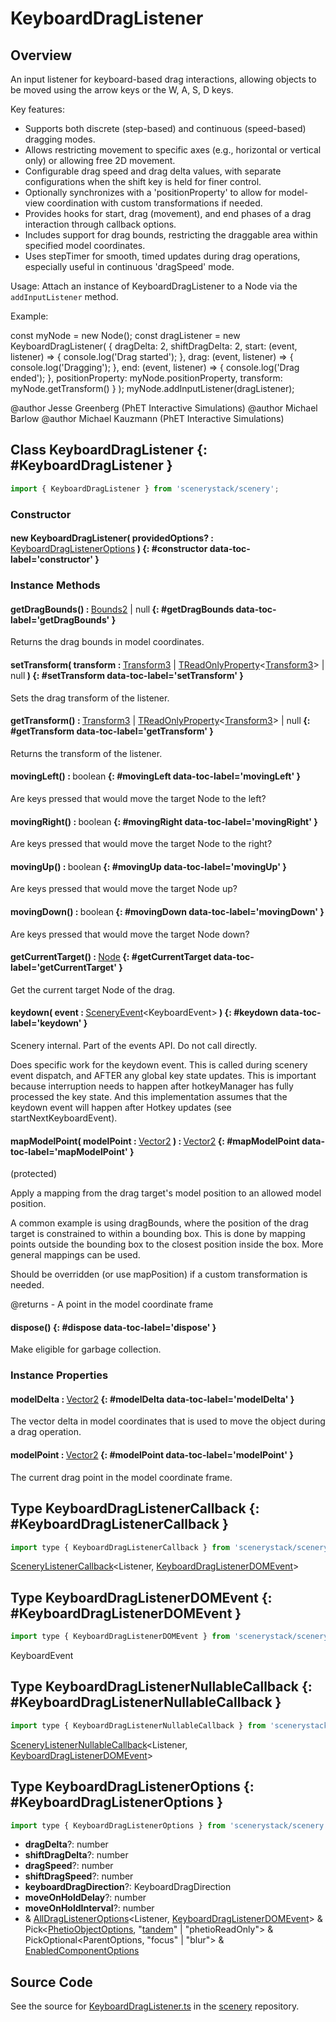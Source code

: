 # KeyboardDragListener

## Overview

An input listener for keyboard-based drag interactions, allowing objects to be moved using the arrow keys or
the W, A, S, D keys.

Key features:
- Supports both discrete (step-based) and continuous (speed-based) dragging modes.
- Allows restricting movement to specific axes (e.g., horizontal or vertical only) or allowing free 2D movement.
- Configurable drag speed and drag delta values, with separate configurations when the shift key is held for
  finer control.
- Optionally synchronizes with a 'positionProperty' to allow for model-view coordination with custom transformations
  if needed.
- Provides hooks for start, drag (movement), and end phases of a drag interaction through callback options.
- Includes support for drag bounds, restricting the draggable area within specified model coordinates.
- Uses stepTimer for smooth, timed updates during drag operations, especially useful in continuous 'dragSpeed'
  mode.

Usage:
Attach an instance of KeyboardDragListener to a Node via the `addInputListener` method.

Example:

  const myNode = new Node();
  const dragListener = new KeyboardDragListener( {
    dragDelta: 2,
    shiftDragDelta: 2,
    start: (event, listener) =&gt; { console.log('Drag started'); },
    drag: (event, listener) =&gt; { console.log('Dragging'); },
    end: (event, listener) =&gt; { console.log('Drag ended'); },
    positionProperty: myNode.positionProperty,
    transform: myNode.getTransform()
  } );
  myNode.addInputListener(dragListener);

@author Jesse Greenberg (PhET Interactive Simulations)
@author Michael Barlow
@author Michael Kauzmann (PhET Interactive Simulations)

## Class KeyboardDragListener {: #KeyboardDragListener }


```js
import { KeyboardDragListener } from 'scenerystack/scenery';
```
### Constructor

#### new KeyboardDragListener( providedOptions? : <span style="font-weight: 400;">[KeyboardDragListenerOptions](../scenery/KeyboardDragListener.md#KeyboardDragListenerOptions)</span> ) {: #constructor data-toc-label='constructor' }

### Instance Methods

#### getDragBounds() : <span style="font-weight: 400;">[Bounds2](../dot/Bounds2.md) | <span style="color: hsla(calc(var(--md-hue) + 180deg),80%,40%,1);">null</span></span> {: #getDragBounds data-toc-label='getDragBounds' }

Returns the drag bounds in model coordinates.

#### setTransform( transform : <span style="font-weight: 400;">[Transform3](../dot/Transform3.md) | [TReadOnlyProperty](../axon/TReadOnlyProperty.md)&lt;[Transform3](../dot/Transform3.md)&gt; | <span style="color: hsla(calc(var(--md-hue) + 180deg),80%,40%,1);">null</span></span> ) {: #setTransform data-toc-label='setTransform' }

Sets the drag transform of the listener.

#### getTransform() : <span style="font-weight: 400;">[Transform3](../dot/Transform3.md) | [TReadOnlyProperty](../axon/TReadOnlyProperty.md)&lt;[Transform3](../dot/Transform3.md)&gt; | <span style="color: hsla(calc(var(--md-hue) + 180deg),80%,40%,1);">null</span></span> {: #getTransform data-toc-label='getTransform' }

Returns the transform of the listener.

#### movingLeft() : <span style="font-weight: 400;"><span style="color: hsla(calc(var(--md-hue) + 180deg),80%,40%,1);">boolean</span></span> {: #movingLeft data-toc-label='movingLeft' }

Are keys pressed that would move the target Node to the left?

#### movingRight() : <span style="font-weight: 400;"><span style="color: hsla(calc(var(--md-hue) + 180deg),80%,40%,1);">boolean</span></span> {: #movingRight data-toc-label='movingRight' }

Are keys pressed that would move the target Node to the right?

#### movingUp() : <span style="font-weight: 400;"><span style="color: hsla(calc(var(--md-hue) + 180deg),80%,40%,1);">boolean</span></span> {: #movingUp data-toc-label='movingUp' }

Are keys pressed that would move the target Node up?

#### movingDown() : <span style="font-weight: 400;"><span style="color: hsla(calc(var(--md-hue) + 180deg),80%,40%,1);">boolean</span></span> {: #movingDown data-toc-label='movingDown' }

Are keys pressed that would move the target Node down?

#### getCurrentTarget() : <span style="font-weight: 400;">[Node](../scenery/Node.md)</span> {: #getCurrentTarget data-toc-label='getCurrentTarget' }

Get the current target Node of the drag.

#### keydown( event : <span style="font-weight: 400;">[SceneryEvent](../scenery/SceneryEvent.md)&lt;KeyboardEvent&gt;</span> ) {: #keydown data-toc-label='keydown' }

Scenery internal. Part of the events API. Do not call directly.

Does specific work for the keydown event. This is called during scenery event dispatch, and AFTER any global
key state updates. This is important because interruption needs to happen after hotkeyManager has fully processed
the key state. And this implementation assumes that the keydown event will happen after Hotkey updates
(see startNextKeyboardEvent).

#### mapModelPoint( modelPoint : <span style="font-weight: 400;">[Vector2](../dot/Vector2.md)</span> ) : <span style="font-weight: 400;">[Vector2](../dot/Vector2.md)</span> {: #mapModelPoint data-toc-label='mapModelPoint' }

(protected)

Apply a mapping from the drag target's model position to an allowed model position.

A common example is using dragBounds, where the position of the drag target is constrained to within a bounding
box. This is done by mapping points outside the bounding box to the closest position inside the box. More
general mappings can be used.

Should be overridden (or use mapPosition) if a custom transformation is needed.

@returns - A point in the model coordinate frame

#### dispose() {: #dispose data-toc-label='dispose' }

Make eligible for garbage collection.

### Instance Properties

#### modelDelta : <span style="font-weight: 400;">[Vector2](../dot/Vector2.md)</span> {: #modelDelta data-toc-label='modelDelta' }

The vector delta in model coordinates that is used to move the object during a drag operation.

#### modelPoint : <span style="font-weight: 400;">[Vector2](../dot/Vector2.md)</span> {: #modelPoint data-toc-label='modelPoint' }

The current drag point in the model coordinate frame.



## Type KeyboardDragListenerCallback {: #KeyboardDragListenerCallback }


```js
import type { KeyboardDragListenerCallback } from 'scenerystack/scenery';
```
[SceneryListenerCallback](../scenery/PressListener.md#SceneryListenerCallback)&lt;Listener, [KeyboardDragListenerDOMEvent](../scenery/KeyboardDragListener.md#KeyboardDragListenerDOMEvent)&gt;



## Type KeyboardDragListenerDOMEvent {: #KeyboardDragListenerDOMEvent }


```js
import type { KeyboardDragListenerDOMEvent } from 'scenerystack/scenery';
```
KeyboardEvent



## Type KeyboardDragListenerNullableCallback {: #KeyboardDragListenerNullableCallback }


```js
import type { KeyboardDragListenerNullableCallback } from 'scenerystack/scenery';
```
[SceneryListenerNullableCallback](../scenery/PressListener.md#SceneryListenerNullableCallback)&lt;Listener, [KeyboardDragListenerDOMEvent](../scenery/KeyboardDragListener.md#KeyboardDragListenerDOMEvent)&gt;



## Type KeyboardDragListenerOptions {: #KeyboardDragListenerOptions }


```js
import type { KeyboardDragListenerOptions } from 'scenerystack/scenery';
```
- **dragDelta**?: <span style="color: hsla(calc(var(--md-hue) + 180deg),80%,40%,1);">number</span>
- **shiftDragDelta**?: <span style="color: hsla(calc(var(--md-hue) + 180deg),80%,40%,1);">number</span>
- **dragSpeed**?: <span style="color: hsla(calc(var(--md-hue) + 180deg),80%,40%,1);">number</span>
- **shiftDragSpeed**?: <span style="color: hsla(calc(var(--md-hue) + 180deg),80%,40%,1);">number</span>
- **keyboardDragDirection**?: KeyboardDragDirection
- **moveOnHoldDelay**?: <span style="color: hsla(calc(var(--md-hue) + 180deg),80%,40%,1);">number</span>
- **moveOnHoldInterval**?: <span style="color: hsla(calc(var(--md-hue) + 180deg),80%,40%,1);">number</span>
- &amp; [AllDragListenerOptions](../scenery/AllDragListenerOptions.md)&lt;Listener, [KeyboardDragListenerDOMEvent](../scenery/KeyboardDragListener.md#KeyboardDragListenerDOMEvent)&gt; &amp; Pick&lt;[PhetioObjectOptions](../tandem/PhetioObject.md#PhetioObjectOptions), "[tandem](../tandem/tandem.md)" | "phetioReadOnly"&gt; &amp; PickOptional&lt;ParentOptions, "focus" | "blur"&gt; &amp; [EnabledComponentOptions](../axon/EnabledComponent.md#EnabledComponentOptions)




## Source Code

See the source for [KeyboardDragListener.ts](https://github.com/phetsims/scenery/blob/main/js/listeners/KeyboardDragListener.ts) in the [scenery](https://github.com/phetsims/scenery) repository.
